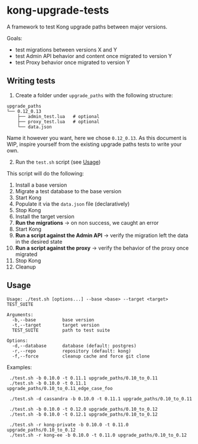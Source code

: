 # kong-upgrade-tests

A framework to test Kong upgrade paths between major versions.

Goals:
- test migrations between versions X and Y
- test Admin API behavior and content once migrated to version Y
- test Proxy behavior once migrated to version Y

## Writing tests

1. Create a folder under `upgrade_paths` with the following structure:
```
upgrade_paths
└── 0.12_0.13
    ├── admin_test.lua   # optional
    ├── proxy_test.lua   # optional
    └── data.json
```

Name it however you want, here we chose `0.12_0.13`. As this document is WIP,
inspire yourself from the existing upgrade paths tests to write your own.

2. Run the `test.sh` script (see [Usage](#usage))

This script will do the following:

1. Install a base version
2. Migrate a test database to the base version
3. Start Kong
4. Populate it via the `data.json` file (declaratively)
5. Stop Kong
6. Install the target version
7. **Run the migrations** -> on non success, we caught an error
8. Start Kong
8. **Run a script against the Admin API** -> verify the migration left the data in the desired state
9. **Run a script against the proxy** -> verify the behavior of the proxy once migrated
10. Stop Kong
11. Cleanup

## Usage

```
Usage: ./test.sh [options...] --base <base> --target <target> TEST_SUITE

Arguments:
  -b,--base          base version
  -t,--target        target version
  TEST_SUITE         path to test suite

Options:
  -d,--database      database (default: postgres)
  -r,--repo          repository (default: kong)
  -f,--force         cleanup cache and force git clone
```

Examples:
```
 ./test.sh -b 0.10.0 -t 0.11.1 upgrade_paths/0.10_to_0.11
 ./test.sh -b 0.10.0 -t 0.11.1 upgrade_paths/0.10_to_0.11_edge_case_foo

 ./test.sh -d cassandra -b 0.10.0 -t 0.11.1 upgrade_paths/0.10_to_0.11

 ./test.sh -b 0.10.0 -t 0.12.0 upgrade_paths/0.10_to_0.12
 ./test.sh -b 0.10.0 -t 0.12.1 upgrade_paths/0.10_to_0.12

 ./test.sh -r kong-private -b 0.10.0 -t 0.11.0 upgrade_paths/0.10_to_0.12
 ./test.sh -r kong-ee -b 0.10.0 -t 0.11.0 upgrade_paths/0.10_to_0.12
```

